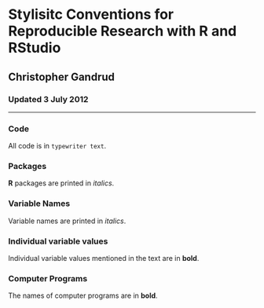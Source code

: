 # Stylisitc Conventions for Reproducible Research with R and RStudio

## Christopher Gandrud

### Updated 3 July 2012

---

### Code 

All code is in `typewriter text`.

### Packages 

**R** packages are printed in *italics*.

### Variable Names

Variable names are printed in *italics*.

### Individual variable values

Individual variable values mentioned in the text are in **bold**.

### Computer Programs

The names of computer programs are in **bold**.



